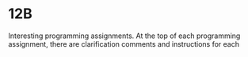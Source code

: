 # 12B
Interesting programming assignments. At the top of each programming assignment, there are clarification comments and instructions for each 
